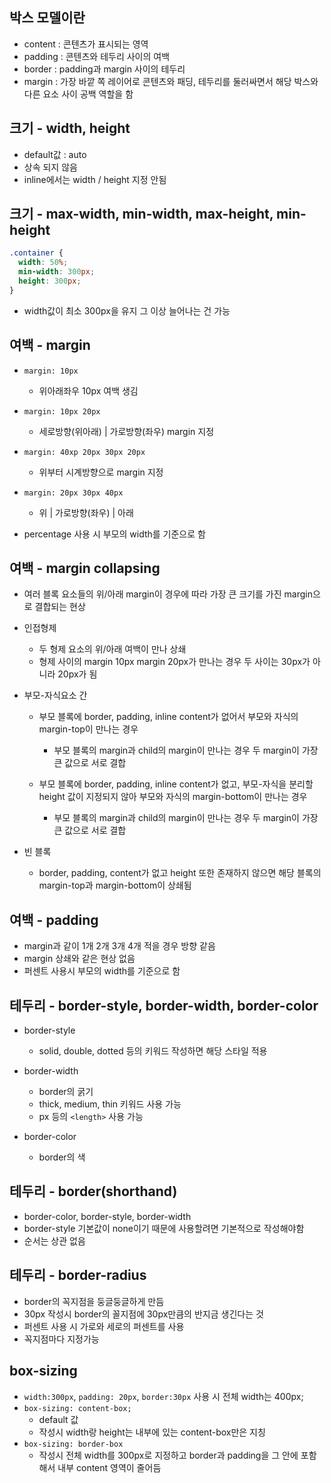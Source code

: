 ## 박스 모델이란

- content : 콘텐츠가 표시되는 영역
- padding : 콘텐츠와 테두리 사이의 여백
- border : padding과 margin 사이의 테두리
- margin : 가장 바깥 쪽 레이어로 콘텐츠와 패딩, 테두리를 둘러싸면서 해당 박스와 다른 요소 사이 공백 역할을 함

## 크기 - width, height

- default값 : auto
- 상속 되지 않음
- inline에서는 width / height 지정 안됨

## 크기 - max-width, min-width, max-height, min-height

```css
.container {
  width: 50%;
  min-width: 300px;
  height: 300px;
}
```

- width값이 최소 300px을 유지 그 이상 늘어나는 건 가능

## 여백 - margin

- `margin: 10px`

  - 위아래좌우 10px 여백 생김

- `margin: 10px 20px`

  - 세로방향(위아래) | 가로방향(좌우) margin 지정

- `margin: 40xp 20px 30px 20px`

  - 위부터 시계방향으로 margin 지정

- `margin: 20px 30px 40px`

  - 위 | 가로방향(좌우) | 아래

- percentage 사용 시 부모의 width를 기준으로 함

## 여백 - margin collapsing

- 여러 블록 요소들의 위/아래 margin이 경우에 따라 가장 큰 크기를 가진 margin으로 결합되는 현상

- 인접형제

  - 두 형제 요소의 위/아래 여백이 만나 상쇄
  - 형제 사이의 margin 10px margin 20px가 만나는 경우 두 사이는 30px가 아니라 20px가 됨

- 부모-자식요소 간

  - 부모 블록에 border, padding, inline content가 없어서 부모와 자식의 margin-top이 만나는 경우

    - 부모 블록의 margin과 child의 margin이 만나는 경우 두 margin이 가장 큰 값으로 서로 결합

  - 부모 블록에 border, padding, inline content가 없고, 부모-자식을 분리할 height 값이 지정되지 않아 부모와 자식의 margin-bottom이 만나는 경우
    - 부모 블록의 margin과 child의 margin이 만나는 경우 두 margin이 가장 큰 값으로 서로 결합

- 빈 블록

  - border, padding, content가 없고 height 또한 존재하지 않으면 해당 블록의 margin-top과 margin-bottom이 상쇄됨

## 여백 - padding

- margin과 같이 1개 2개 3개 4개 적을 경우 방향 같음
- margin 상쇄와 같은 현상 없음
- 퍼센트 사용시 부모의 width를 기준으로 함

## 테두리 - border-style, border-width, border-color

- border-style

  - solid, double, dotted 등의 키워드 작성하면 해당 스타일 적용

- border-width

  - border의 굵기
  - thick, medium, thin 키워드 사용 가능
  - px 등의 `<length>` 사용 가능

- border-color

  - border의 색

## 테두리 - border(shorthand)

- border-color, border-style, border-width
- border-style 기본값이 none이기 때문에 사용할려면 기본적으로 작성해야함
- 순서는 상관 없음

## 테두리 - border-radius

- border의 꼭지점을 둥글둥글하게 만듬
- 30px 작성시 border의 꼴지점에 30px만큼의 반지금 생긴다는 것
- 퍼센트 사용 시 가로와 세로의 퍼센트를 사용
- 꼭지점마다 지정가능

## box-sizing

- `width:300px`, `padding: 20px`, `border:30px` 사용 시 전체 width는 400px;
- `box-sizing: content-box;`
  - default 값
  - 작성시 width랑 height는 내부에 있는 content-box만은 지칭
- `box-sizing: border-box`
  - 작성시 전체 width를 300px로 지정하고 border과 padding을 그 안에 포함해서 내부 content 영역이 줄어듬
